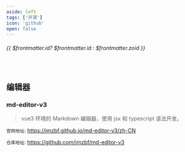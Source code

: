 ```yaml
---
aside: left
tags: ['开源']
icon: 'github'
open: false
---
```

 
######  {{ $frontmatter.id? $frontmatter.id : $frontmatter.zoid }}

 
<br/>
 
## 编辑器

### md-editor-v3

> vue3 环境的 Markdown 编辑器，使用 jsx 和 typescript 语法开发。

`官网地址`: https://imzbf.github.io/md-editor-v3/zh-CN

`仓库地址`: https://github.com/imzbf/md-editor-v3